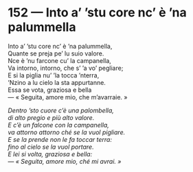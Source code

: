 # 152 — Into a’ ’stu core nc’ è ’na palummella

Into a’ ’stu core nc’ è ’na palummella,  
Quante se preja pe’ lu suio valore.  
Nce è ’nu farcone cu’ la campanella,  
Va intorno, intorno, che s’ ’a vo’ pegliare;  
E si la piglia nu’ ’la tocca ’nterra,  
’Nzino a lu cielo la sta appurtanne.  
Essa se vota, graziosa e bella  
— « Seguita, amore mio, che m’avarraie. »

_Dentro ’sto cuore c’è una palombella,  
di alto pregio e più alto valore.  
E c’è un falcone con la campanella,  
va attorno attorno ché se la vuol pigliare.  
E se la prende non le fa toccar terra:  
fino al cielo se la vuol portare.  
E lei si volta, graziosa e bella:  
— « Seguita, amore mio, ché mi avrai. »_

